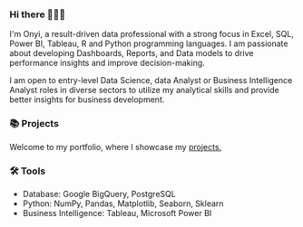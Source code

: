 ### Hi there 🙋🏻‍♀️
I'm Onyi, a result-driven data professional with a strong focus in Excel, SQL, Power BI, Tableau, R and Python programming languages. I am passionate about developing Dashboards, Reports, and Data models to drive performance insights and improve decision-making.

I am open to entry-level Data Science, data Analyst or Business Intelligence Analyst roles in diverse sectors to utilize my analytical skills and provide better insights for business development. 

### 📚 Projects
Welcome to my portfolio, where I showcase my [projects.](https://github.com/OnyxABC/My-Project-Portfolio)


### 🛠️ Tools
- Database: Google BigQuery, PostgreSQL
- Python: NumPy, Pandas, Matplotlib, Seaborn, Sklearn
- Business Intelligence: Tableau, Microsoft Power BI



<!--
**OnyxABC/OnyxABC** is a ✨ _special_ ✨ repository because its `README.md` (this file) appears on your GitHub profile.

Here are some ideas to get you started:

- 🔭 I’m currently working on ...
- 🌱 I’m currently learning ...
- 👯 I’m looking to collaborate on ...
- 🤔 I’m looking for help with ...
- 💬 Ask me about ...
- 📫 How to reach me: ...
- 😄 Pronouns: ...
- ⚡ Fun fact: ...
-->
